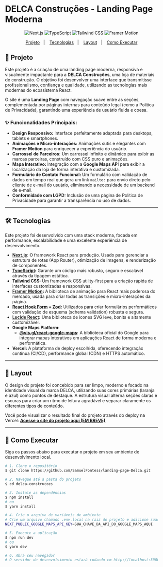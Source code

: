 # DELCA Construções - Landing Page Moderna

<p align="center">
  <img src="https://img.shields.io/badge/Next.js-14.x-black?style=for-the-badge&logo=next.js&logoColor=white" alt="Next.js">
  <img src="https://img.shields.io/badge/TypeScript-5.x-blue?style=for-the-badge&logo=typescript&logoColor=white" alt="TypeScript">
  <img src="https://img.shields.io/badge/Tailwind_CSS-3.x-38B2AC?style=for-the-badge&logo=tailwind-css&logoColor=white" alt="Tailwind CSS">
  <img src="https://img.shields.io/badge/Framer_Motion-11.x-f864c1?style=for-the-badge&logo=framer&logoColor=white" alt="Framer Motion">
</p>

<p align="center">
  <a href="#-projeto">Projeto</a>&nbsp;&nbsp;&nbsp;|&nbsp;&nbsp;&nbsp;
  <a href="#-tecnologias">Tecnologias</a>&nbsp;&nbsp;&nbsp;|&nbsp;&nbsp;&nbsp;
  <a href="#-layout">Layout</a>&nbsp;&nbsp;&nbsp;|&nbsp;&nbsp;&nbsp;
  <a href="#-como-executar">Como Executar</a>
</p>

## 🚀 Projeto

Este projeto é a criação de uma landing page moderna, responsiva e visualmente impactante para a **DELCA Construções**, uma loja de materiais de construção. O objetivo foi desenvolver uma interface que transmitisse profissionalismo, confiança e qualidade, utilizando as tecnologias mais modernas do ecossistema React.

O site é uma **Landing Page** com navegação suave entre as seções, complementada por páginas internas para conteúdo legal (como a Política de Privacidade), garantindo uma experiência de usuário fluida e coesa.

### ✨ Funcionalidades Principais:
- **Design Responsivo:** Interface perfeitamente adaptada para desktops, tablets e smartphones.
- **Animações e Micro-interações:** Animações sutis e elegantes com **Framer Motion** para enriquecer a experiência do usuário.
- **Carrossel de Parceiros:** Um carrossel infinito e dinâmico para exibir as marcas parceiras, construído com CSS puro e animações.
- **Mapa Interativo:** Integração com a **Google Maps API** para exibir a localização da loja de forma interativa e customizada.
- **Formulário de Contato Funcional:** Um formulário com validação de dados em tempo real que gera um link `mailto:` para envio direto pelo cliente de e-mail do usuário, eliminando a necessidade de um backend de e-mail.
- **Conformidade com LGPD:** Inclusão de uma página de Política de Privacidade para garantir a transparência no uso de dados.

---

## 🛠️ Tecnologias

Este projeto foi desenvolvido com uma stack moderna, focada em performance, escalabilidade e uma excelente experiência de desenvolvimento.

- **[Next.js](https://nextjs.org/ ):** O framework React para produção. Usado para gerenciar a estrutura de rotas (App Router), otimização de imagens, e renderização de componentes.
- **[TypeScript](https://www.typescriptlang.org/ ):** Garante um código mais robusto, seguro e escalável através da tipagem estática.
- **[Tailwind CSS](https://tailwindcss.com/ ):** Um framework CSS utility-first para a criação rápida de interfaces customizadas e responsivas.
- **[Framer Motion](https://www.framer.com/motion/ ):** A biblioteca de animação para React mais poderosa do mercado, usada para criar todas as transições e micro-interações da página.
- **[React Hook Form](https://react-hook-form.com/ ) + [Zod](https://zod.dev/ ):** Utilizados para criar formulários performáticos com validação de esquema (schema validation) robusta e segura.
- **[Lucide React](https://lucide.dev/ ):** Uma biblioteca de ícones SVG leve, bonita e altamente customizável.
- **Google Maps Platform:**
  - **[@vis.gl/react-google-maps](https://vis.gl/docs/react-google-maps ):** A biblioteca oficial do Google para integrar mapas interativos em aplicações React de forma moderna e performática.
- **Vercel:** A plataforma de deploy escolhida, oferecendo integração contínua (CI/CD), performance global (CDN) e HTTPS automático.

---

## 🎨 Layout

O design do projeto foi concebido para ser limpo, moderno e focado na identidade visual da marca DELCA, utilizando suas cores primárias (laranja e azul) como pontos de destaque. A estrutura visual alterna seções claras e escuras para criar um ritmo de leitura agradável e separar claramente os diferentes tipos de conteúdo.

Você pode visualizar o resultado final do projeto através do deploy na Vercel:
**[Acesse o site do projeto aqui (EM BREVE)](https://www.delcaconstrucoes.com.br/)** 

---

## 🚀 Como Executar

Siga os passos abaixo para executar o projeto em seu ambiente de desenvolvimento local.

```bash
# 1. Clone o repositório
$ git clone https://github.com/SamuelFontess/landing-page-Delca.git

# 2. Navegue até a pasta do projeto
$ cd delca-construcoes

# 3. Instale as dependências
$ npm install
# ou
$ yarn install

# 4. Crie o arquivo de variáveis de ambiente
# Crie um arquivo chamado .env.local na raiz do projeto e adicione suas chaves da API do Google.
NEXT_PUBLIC_GOOGLE_MAPS_API_KEY=SUA_CHAVE_DA_API_DO_GOOGLE_MAPS_AQUI

# 5. Execute a aplicação
$ npm run dev
# ou
$ yarn dev

# 6. Abra seu navegador
# O servidor de desenvolvimento estará rodando em http://localhost:3000
```
